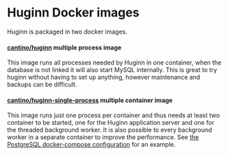 Huginn Docker images
====================

Huginn is packaged in two docker images.

#### [cantino/huginn](multi-process/README.md) multiple process image

This image runs all processes needed by Huginn in one container, when the database is not linked it will also start MySQL internally. This is great to try huginn without having to set up anything, however maintenance and backups can be difficult.

#### [cantino/huginn-single-process](single-process/README.md) multiple container image

This image runs just one process per container and thus needs at least two container to be started, one for the Huginn application server and one for the threaded background worker. It is also possible to every background worker in a separate container to improve the performance. See [the PostgreSQL docker-compose configuration](single-process/postgresql.yml) for an example.
